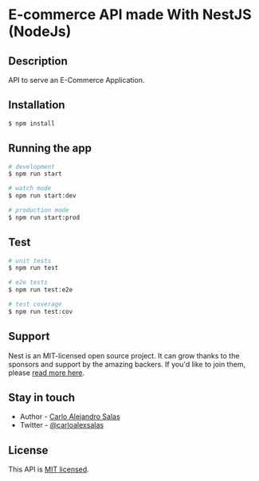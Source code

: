 # E-commerce API made With NestJS (NodeJs)

## Description
API to serve an E-Commerce Application.

## Installation

```bash
$ npm install
```

## Running the app

```bash
# development
$ npm run start

# watch mode
$ npm run start:dev

# production mode
$ npm run start:prod
```

## Test

```bash
# unit tests
$ npm run test

# e2e tests
$ npm run test:e2e

# test coverage
$ npm run test:cov
```

## Support

Nest is an MIT-licensed open source project. It can grow thanks to the sponsors and support by the amazing backers. If you'd like to join them, please [read more here](https://docs.nestjs.com/support).

## Stay in touch

- Author - [Carlo Alejandro Salas](https://github.com/carloalejandrosalas)
- Twitter - [@carloalexsalas](https://twitter.com/carloalexsalas)

## License

  This API is [MIT licensed](LICENSE).
